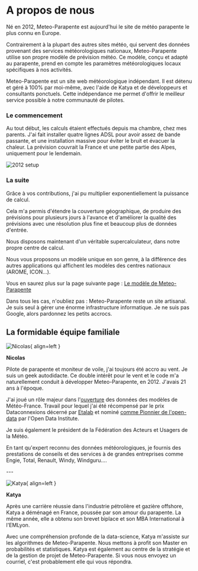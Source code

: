 # A propos de nous

Né en 2012, Meteo-Parapente est aujourd'hui le site de météo parapente le plus connu en Europe.

Contrairement à la plupart des autres sites météo, qui servent des données provenant des services météorologiques nationaux, Meteo-Parapente utilise son propre modèle de prévision météo. Ce modèle, conçu et adapté au parapente, prend en compte les paramètres météorologiques locaux spécifiques à nos activités.

Meteo-Parapente est un site web météorologique indépendant.
Il est détenu et géré à 100% par moi-même, avec l'aide de Katya et de développeurs et consultants ponctuels. Cette indépendance me permet d'offrir le meilleur service possible à notre communauté de pilotes.

### Le commencement

Au tout début, les calculs étaient effectués depuis ma chambre, chez mes parents.
J'ai fait installer quatre lignes ADSL pour avoir assez de bande passante, et une installation massive pour éviter le bruit et évacuer la chaleur. La prévision couvrait la France et une petite partie des Alpes, uniquement pour le lendemain.

![2012 setup](/img/calculator-2012.jpg)

### La suite

Grâce à vos contributions, j'ai pu multiplier exponentiellement la puissance de calcul.

Cela m'a permis d'étendre la couverture géographique, de produire des prévisions pour plusieurs jours à l'avance et d'améliorer la qualité des prévisions avec une résolution plus fine et beaucoup plus de données d'entrée.

Nous disposons maintenant d'un véritable supercalculateur, dans notre propre centre de calcul.

Nous vous proposons un modèle unique en son genre, à la différence des autres applications qui affichent les modèles des centres nationaux (AROME, ICON...).

Vous en saurez plus sur la page suivante page : [Le modèle de Meteo-Parapente](help/model.md)

Dans tous les cas, n'oubliez pas : Meteo-Parapente reste un site artisanal. Je suis seul à gérer une énorme infrastructure informatique. Je ne suis pas Google, alors pardonnez les petits accrocs.

## La formidable équipe familiale

![Nicolas](/img/nicolas.jpg){ align=left }

**Nicolas**

Pilote de parapente et moniteur de voile, j'ai toujours été accro au vent. Je suis un geek autodidacte. Ce double intérêt pour le vent et le code m'a naturellement conduit à développer Meteo-Parapente, en 2012. J'avais 21 ans à l'époque.

J'ai joué un rôle majeur dans l'[ouverture](https://blog.bacpluszero.com/2014/06/comment-jai-failli-faire-doubler-le.html) des données des modèles de Météo-France. Travail pour lequel j'ai été récompensé par le prix Dataconnexions décerné par [Etalab](https://www.etalab.gouv.fr/qui-sommes-nous) et nominé [comme Pionnier de l'open-data](https://web.archive.org/web/20141107181214/http://summit.theodi.org/awards/) par l'Open Data Institute.

Je suis également le président de la Fédération des Acteurs et Usagers de la Météo.

En tant qu'expert reconnu des données météorologiques, je fournis des prestations de conseils et des services à de grandes entreprises comme Engie, Total, Renault, Windy, Windguru....

<div style="clear : both"></div>
---

![Katya](/img/katya.jpg){ align=left }

**Katya**

Après une carrière réussie dans l'industrie pétrolière et gazière offshore, Katya a déménagé en France, poussée par son amour du parapente. La même année, elle a obtenu son brevet biplace et son MBA International  à l'EMLyon.

Avec une compréhension profonde de la data-science, Katya m'assiste sur les algorithmes de Meteo-Parapente. Nous mettons à profit son Master en probabilités et statistiques. Katya est également au centre de la stratégie et de la gestion de projet de Meteo-Parapente. Si vous nous envoyez un courriel, c'est probablement elle qui vous répondra.

<div style="clear : both"></div>